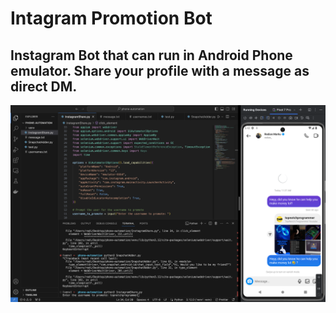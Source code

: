 # Intagram Promotion Bot

## Instagram Bot that can run in Android Phone emulator. Share your profile with a message as direct DM.

![Instagram Promotion Bot](./img.png)
